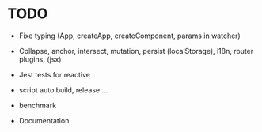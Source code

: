 # TODO

- Fixe typing (App, createApp, createComponent, params in watcher)

- Collapse, anchor, intersect, mutation, persist (localStorage), i18n, router plugins, (jsx)
- Jest tests for reactive
- script auto build, release ...
- benchmark
- Documentation
